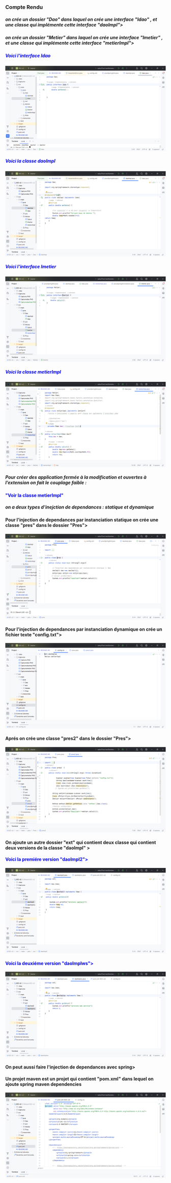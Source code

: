 <h3>Compte Rendu</h3>

<h5>on crée un dossier "Dao" dans laquel on crée une interface "Idao" , et une classe qui implémente cette interface "daoImpl"></h5>

<h5>on crée un dossier "Metier" dans laquel on crée une interface "Imetier" , et une classe qui implémente cette interface "metierImpl"></h5>

<h5 style="color:blue;">Voici l'interface Idao</h5>
<img src="Captures/Capturedao.PNG">

<h5 style="color:blue;">Voici la classe daoImpl</h5>
<img src="Captures/CapturedaoImpl.PNG">

<h5 style="color:blue;">Voici l'interface Imetier</h5>
<img src="Captures/Capturemetier.PNG">

<h5 style="color:blue;">Voici la classe metierImpl</h5>
<img src="Captures/CapturemetierImpl.PNG">

<h5>Pour créer des application fermée à la modification et ouvertes à
l’extension on fait le couplage faible : </h5>
<h4 style="color:blue;">"Voir la classe metierImpl"</h4>


<h5>on a deux types d'inejction de dependances : statique et dynamique</h5>
<h4>Pour l'injection de dependances par instanciation statique on crée une classe "pres" dans le dossier "Pres"></h4>

<img src="Captures/Capturepres.PNG">

<h4>Pour l'injection de dependances par instanciation dynamique on crée un fichier texte "config.txt"></h4>
<img src="Captures/capture0.PNG">

<h4>Aprés on crée une classe "pres2" dans le dossier "Pres"></h4>
<img src="Captures/Capturepres2.PNG">

<h4>On ajoute un autre dossier "ext" qui contient deux classe qui contient deux versions de la classe "daoImpl" ></h4>
<h4 style="color:blue;">Voici la premiére version "daoImpl2"></h4>
<img src="Captures/Capturev1.PNG">

<h4 style="color:blue;">Voici la deuxiéme version "daoImplws"></h4>
<img src="Captures/Capturev2.PNG">


<h4>On peut aussi faire l'injection de dependances avec spring></h4>
<h4>Un projet maven est un projet qui contient "pom.xml" dans lequel on ajoute spring maven dependencies</h4>

<img src="Captures/xml.PNG">